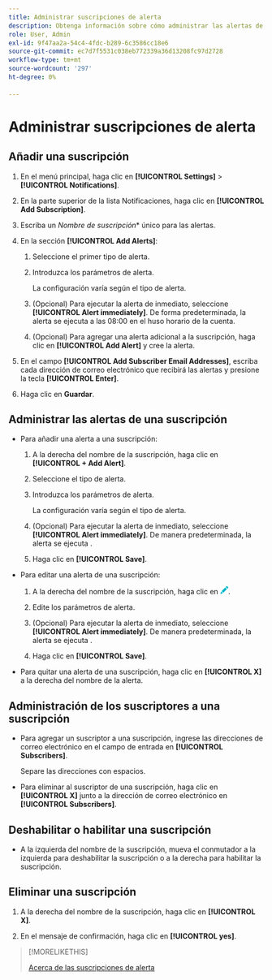 ```yaml
---
title: Administrar suscripciones de alerta
description: Obtenga información sobre cómo administrar las alertas de correo electrónico automáticas.
role: User, Admin
exl-id: 9f47aa2a-54c4-4fdc-b289-6c3586cc18e6
source-git-commit: ec7d7f5531c038eb772339a36d13208fc97d2728
workflow-type: tm+mt
source-wordcount: '297'
ht-degree: 0%

---
```


# Administrar suscripciones de alerta

## Añadir una suscripción

1. En el menú principal, haga clic en **[!UICONTROL Settings]** > **[!UICONTROL Notifications]**.

1. En la parte superior de la lista Notificaciones, haga clic en **[!UICONTROL Add Subscription]**.

1. Escriba un *Nombre de suscripción** único para las alertas.

1. En la sección **[!UICONTROL Add Alerts]**:

   1. Seleccione el primer tipo de alerta.

   1. Introduzca los parámetros de alerta.

      La configuración varía según el tipo de alerta.

   1. (Opcional) Para ejecutar la alerta de inmediato, seleccione **[!UICONTROL Alert immediately]**. De forma predeterminada, la alerta se ejecuta a las 08:00 en el huso horario de la cuenta.

   1. (Opcional) Para agregar una alerta adicional a la suscripción, haga clic en **[!UICONTROL Add Alert]** y cree la alerta.

1. En el campo **[!UICONTROL Add Subscriber Email Addresses]**, escriba cada dirección de correo electrónico que recibirá las alertas y presione la tecla **[!UICONTROL Enter]**.

1. Haga clic en **Guardar**.

## Administrar las alertas de una suscripción

* Para añadir una alerta a una suscripción:

   1. A la derecha del nombre de la suscripción, haga clic en **[!UICONTROL + Add Alert]**.

   1. Seleccione el tipo de alerta.

   1. Introduzca los parámetros de alerta.

      La configuración varía según el tipo de alerta.

   1. (Opcional) Para ejecutar la alerta de inmediato, seleccione **[!UICONTROL Alert immediately]**. De manera predeterminada, la alerta se ejecuta <!-- at what time? -->.

   1. Haga clic en **[!UICONTROL Save]**.

* Para editar una alerta de una suscripción:

   1. A la derecha del nombre de la suscripción, haga clic en ![Editar](/help/dsp/assets/edit.png).

   1. Edite los parámetros de alerta.

   1. (Opcional) Para ejecutar la alerta de inmediato, seleccione **[!UICONTROL Alert immediately]**. De manera predeterminada, la alerta se ejecuta <!-- at what time? -->.

   1. Haga clic en **[!UICONTROL Save]**.

* Para quitar una alerta de una suscripción, haga clic en **[!UICONTROL X]** a la derecha del nombre de la alerta.

## Administración de los suscriptores a una suscripción

* Para agregar un suscriptor a una suscripción, ingrese las direcciones de correo electrónico en el campo de entrada en **[!UICONTROL Subscribers]**.

  Separe las direcciones con espacios.

* Para eliminar al suscriptor de una suscripción, haga clic en **[!UICONTROL X]** junto a la dirección de correo electrónico en **[!UICONTROL Subscribers]**.

## Deshabilitar o habilitar una suscripción

* A la izquierda del nombre de la suscripción, mueva el conmutador a la izquierda para deshabilitar la suscripción o a la derecha para habilitar la suscripción.

## Eliminar una suscripción

1. A la derecha del nombre de la suscripción, haga clic en **[!UICONTROL X]**.

1. En el mensaje de confirmación, haga clic en **[!UICONTROL yes]**.

>[!MORELIKETHIS]
>
>[Acerca de las suscripciones de alerta](alerts-about.md)
